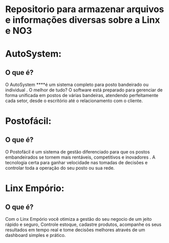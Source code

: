 # Repositorio para armazenar arquivos e informações diversas sobre a Linx e NO3

# AutoSystem:

## O que é?

O AutoSystem ****é um sistema completo para posto bandeirado ou individual
. O melhor de tudo? O software está preparado para gerenciar de forma unificada em postos de várias bandeiras, atendendo perfeitamente cada setor, desde o escritório até o relacionamento com o cliente.

# Postofácil:

## O que é?

O Postofácil é um sistema de gestão diferenciado para que os postos embandeirados se tornem mais rentáveis, competitivos e inovadores
. A tecnologia certa para ganhar velocidade nas tomadas de decisões e controlar toda a operação do seu posto ou sua rede.

# Linx Empório:

## O que é?

Com o Linx Empório você otimiza a gestão do seu negocio de um jeito rápido e seguro, Controle estoque, cadastre produtos, acompanhe os seus resultados em tempo real e tome decisões melhores através de um dashboard simples e prático.
